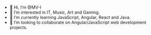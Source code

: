 - 👋 Hi, I’m @MV-I
- 👀 I’m interested in IT, Music, Art and Gaming.
- 🌱 I’m currently learning JavaScript, Angular, React and Java.
- 💞️ I’m looking to collaborate on Angular/JavaScript web development projects.

<!---
MV-I/MV-I is a ✨ special ✨ repository because its `README.md` (this file) appears on your GitHub profile.
You can click the Preview link to take a look at your changes.
--->
